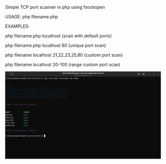Simple TCP port scanner in php using fsockopen


USAGE:  php filename.php <host> <ports>

EXAMPLES:

php filename.php localhost (scan with default ports)

php filename.php localhost 80  (unique port scan)

php filename localhost 21,22,23,25,80  (custom port scan)

php filename localhost 20-100 (range custom port scan)
  
  

![](https://raw.githubusercontent.com/leonardomcl/PortScannerPHP/main/scann.png)
